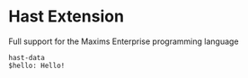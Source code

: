 # Hast Extension
Full support for the Maxims Enterprise programming language
```hast
hast-data
$hello: Hello!
```